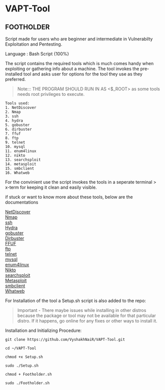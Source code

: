 # VAPT-Tool

## **FOOTHOLDER**

Script made for users who are beginner and intermediate in Vulnerabilty Exploitation and Pentesting.

Language : Bash Script {100%}

The script contains the required tools which is much comes handy when exploiting or gathering info about a machine.
The tool invokes the pre-installed tool and asks user for options for the tool they use as they preferred.

> Note::: THE PROGRAM SHOULD RUN IN AS <$_ROOT> as some tools needs root privileges to execute.

```
Tools used:
1. NetDiscover
2. Nmap
3. ssh
4. hydra
5. gobuster
6. dirbuster
7. ffuf
8. ftp
9. telnet
10. mysql
11. enum4linux
12. nikto
13. searchsploit
14. metasploit
15. smbclient
16. Whatweb
```
For the convinient use the script invokes the tools in a seperate terminal > x-term
for keeping it clean and easily visible. 

if stuck or want to know more about these tools, below are the documentations 

[NetDiscover](https://manpages.debian.org/unstable/netdiscover/netdiscover.8.en.html) <br/>
[Nmap](https://linux.die.net/man/1/nmap)<br/>
[ssh](https://www.openssh.com/manual.html)<br/>
[Hydra](https://www.hackingarticles.in/comprehensive-guide-on-hydra-a-brute-forcing-tool/)<br/>
[gobuster](https://github.com/OJ/gobuster)<br/>
[Dirbuster](https://www.kali.org/tools/dirbuster/)<br/>
[FFUF](https://github.com/ffuf/ffuf)<br/>
[ftp](https://linux.die.net/man/1/ftp)<br/>
[telnet](https://docs.oracle.com/cd/E86824_01/html/E54763/telnet-1.html)<br/>
[mysql](https://docs.cs.cf.ac.uk/notes/accessing-mysql-from-linux/)<br/>
[enum4linux](https://www.kali.org/tools/enum4linux/)<br/>
[Nikto](https://www.kali.org/tools/nikto/)<br/>
[searchsploit](https://www.exploit-db.com/searchsploit)<br/>
[Metasploit](https://www.offensive-security.com/metasploit-unleashed/msfconsole-commands/)<br/>
[smbclient](https://www.samba.org/samba/docs/current/man-html/smbclient.1.html)<br/>
[Whatweb](https://www.kali.org/tools/whatweb/)

For Installation of the tool a Setup.sh script is also added to the repo:
> Important - There maybe issues while installing  in other distros because the package or tool may not be available for that particular distro. 
> If it happens, go online for any fixes or other ways to install it.

Installation and Initializing Procedure: 

```
git clone https://github.com/VyshakhNaiR/VAPT-Tool.git

cd ~/VAPT-Tool

chmod +x Setup.sh

sudo ./Setup.sh

chmod + Footholder.sh

sudo ./Footholder.sh

```






